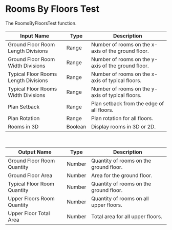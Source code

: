 
            
# Rooms By Floors Test

The RoomsByFloorsTest function.

|Input Name|Type|Description|
|---|---|---|
|Ground Floor Room Length Divisions|Range|Number of rooms on the x-axis of the ground floor.|
|Ground Floor Room Width Divisions|Range|Number of rooms on the y-axis of the ground floor.|
|Typical Floor Rooms Length Divisions|Range|Number of rooms on the x-axis of typical floors.|
|Typical Floor Rooms Width Divisions|Range|Number of rooms on the y-axis of typical floors.|
|Plan Setback|Range|Plan setback from the edge of all floors.|
|Plan Rotation|Range|Plan rotation for all floors.|
|Rooms in 3D|Boolean|Display rooms in 3D or 2D.|


<br>

|Output Name|Type|Description|
|---|---|---|
|Ground Floor Room Quantity|Number|Quantity of rooms on the ground floor.|
|Ground Floor Area|Number|Area for the ground floor.|
|Typical Floor Room Quantity|Number|Quantity of rooms on the ground floor.|
|Upper Floors Room Quantity|Number|Quantity of rooms on all upper floors.|
|Upper Floor Total Area|Number|Total area for all upper floors.|

